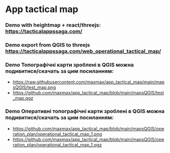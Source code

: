 # App tactical map

### Demo with heightmap + react/threejs: https://tacticalappssaga.com/
### Demo export from QGIS to threejs https://tacticalappssaga.com/web_operational_tactical_map/

### Demo Топографічні карти зроблені в QGIS можна подивитися/скачать за цим посиланням:
- https://raw.githubusercontent.com/maxmax/app_tactical_map/main/mapsQGIS/test_map.png
- https://github.com/maxmax/app_tactical_map/blob/main/mapsQGIS/test_map.qgz

### Demo Оперативні топографічні карти зроблені в QGIS можна подивитися/скачать за цим посиланням:
- https://github.com/maxmax/app_tactical_map/blob/main/mapsQGIS/operation_plan/operational_tactical_map_1.png
- https://github.com/maxmax/app_tactical_map/blob/main/mapsQGIS/operation_plan/operational_tactical_map_1.qgz
